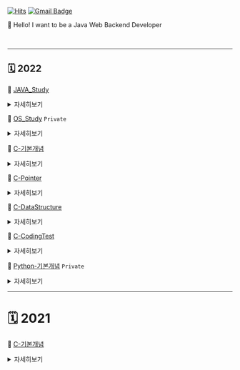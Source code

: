 

[![Hits](https://hits.seeyoufarm.com/api/count/incr/badge.svg?url=https%3A%2F%2Fgithub.com%2Fejaee%2Fhit-counter&count_bg=%2379C83D&title_bg=%23555555&icon=&icon_color=%23E7E7E7&title=hits&edge_flat=false)](https://hits.seeyoufarm.com) [![Gmail Badge](https://img.shields.io/badge/Gmail-d14836?style=flat-square&logo=Gmail&logoColor=white&link=mailto:ejae8319@gmail.com)](mailto:ejae8319@gmail.com)

👋 Hello! I want to be a Java Web Backend Developer

<br/>

<!--
### :muscle: **Skills**

#### Platforms & Languages

<img src="https://img.shields.io/badge/C-A8B9CC?style=flat-square&logo=C&logoColor=white"/>  <img src="https://img.shields.io/badge/Java-26689A?style=flat-square&logo=Java&logoColor=white"/>

<br/>

#### Tools

<img src="https://img.shields.io/badge/macOS-000000?style=flat-square&logo=macOS&logoColor=white"/> <img src="https://img.shields.io/badge/Intellij_IDEA-000000?style=flat-square&logo=IntelliJIDEA&logoColor=white"/> <img src="https://img.shields.io/badge/Slack-4A154B?style=flat-square&logo=Slack&logoColor=white"/> <img src="https://img.shields.io/badge/Git-F05032?style=flat-square&logo=Git&logoColor=white"/> <img src="https://img.shields.io/badge/Github-181717?style=flat-square&logo=Github&logoColor=white"/>

<br/>

#### 💻 Github Stats

-->

---

## 🗓 **2022**

📌 [JAVA_Study](https://github.com/ejaee/Study_JAVA)

<details>
<summary>  <kbd>자세히보기</kbd> </summary>

## **📌 JAVA**

- 📖 교재 : [자바의 정석](https://m.yes24.com/UsedShopHub/Hub/24259565)
- 우테코 일정 고려한 1회독 완성
- 파트별 예제 코드 위주 정리 학습
- 개인과제 계획 및 실천 후 깃허브 기록

## **스터디 방법 및 규칙**

- :calendar: 스케줄
	
<div align="center">

<img width="800" alt="Screen Shot 2022-09-19 at 6 16 50 PM" src="https://user-images.githubusercontent.com/87407504/190987625-a1e69272-4191-4e89-8f53-1197126c0a03.png">

</div>

- :book: 학습 방법
  - 1회독 완료일 : 우테코 서류 지원일 (10.23.)
  - 진도 관련 백준풀이 1일 1문제
    - [백준](https://www.acmicpc.net/step)
    - [solved.ac](https://solved.ac)
  - 매주 `화, 수, 금` 대면 스터디 (주 3회)
  - `1~5`(1 ~ 229), `6~7`(230 ~ 413), `8~9`(414 ~ 526), `10~16`(527 ~ 978) 네 파트로 나누기
  - 파트 별 코드 정리 + 알고리즘 문제 1개 이상 풀기

- :no_entry_sign: 패널티: 밥 :rice: 사기
  - 진도 누락 시
  - 대면 스터디 미참석 시

## **진도 목록**

<details>
<summary>  눌러서 확인 (click 👈)  </summary>

 <div align="center">

![KakaoTalk_Photo_2022-09-21-16-30-33](https://user-images.githubusercontent.com/87407504/191442538-ed0de708-0dcf-48c1-8d3e-856a9b124f3f.jpeg)

 </div>

</details>

<div align = "right">
	<b><a href = "#진도-목록">↥ top</a></b>
</div>

## **스터디 일정('22.09.21. ~ '22.10.23.)**

- 자바의 정석 (Chapter 16)
  - 0주차: 09/21~09/27
    - [ch.01_GettingStarted](https://github.com/ejaee/Study_JAVA/tree/main/Ejae/ch.01_GettingStarted)
    - [ch.02_Variable](https://github.com/ejaee/Study_JAVA/tree/main/Ejae/ch.02_Variable)
    - [ch.03_Operator](https://github.com/ejaee/Study_JAVA/tree/main/Ejae/ch.03_Operator)
      > 변수, 연산자
      
  - 1주차: 09/28~10/04
    - [ch.04_Control_statement](https://github.com/ejaee/Study_JAVA/tree/main/Ejae/ch.04_Control_statement)
    - [ch.05_Array](https://github.com/ejaee/Study_JAVA/tree/main/Ejae/ch.05_Array)
      > 조건문/반복문, 배열
      
  - 2주차: 10/05~10/11
    - [ch.06_ObjectOriented](https://github.com/ejaee/Study_JAVA/tree/main/Ejae/ch.06_ObjectOriented)
    - [ch.07_ObjectOriented2](https://github.com/ejaee/Study_JAVA/tree/main/Ejae/ch.07_ObjectOriented2)
      > 객체지향 프로그래밍
      
  - 3주차: 10/12~10/18
    - [10.11(화)]() : .
    - [10.12(수)]() : .
  - 4주차: 10/19~10/23
    - [10.18(화)]() : .
    - [10.23(일)]() : .

### 관련 개인 Repository

- [ejchoi](https://github.com/Ejaeda)
- [seohyun](https://github.com/Kang-SeoHyun)
- [gnl](https://github.com/geun1)


</details>

📌 [OS_Study](https://github.com/ejaee/Study_OS) `Private`

<details>
<summary>  <kbd>자세히보기</kbd> </summary>

* 📖 교재 : [공룡책](https://www.inflearn.com/course/%EC%9A%B4%EC%98%81%EC%B2%B4%EC%A0%9C-%EA%B3%B5%EB%A3%A1%EC%B1%85-%EC%A0%84%EA%B3%B5%EA%B0%95%EC%9D%98#curriculum)
    * 운영체제 학습
    
* 📖 학습방법 : 학습한 내용 정리

</details>

<!--

📌 [C-42Cursus](https://github.com/ejaee/42Cursus) `Short-term Private`

[![ejachoi's 42 stats](https://badge42.vercel.app/api/v2/cl60us3xz001109mpf946886y/stats?cursusId=21&coalitionId=88)](https://github.com/JaeSeoKim/badge42)


<details>
<summary>  <kbd>자세히보기</kbd> </summary>

* 📖 교재 : [42seoul](https://42seoul.kr/seoul42/main/view)

</details>

📌 [C-42Piscine](https://github.com/ejaee/42_Study/tree/main/ejae/PiscineCxx) `Private`

[![ejachoi's 42 stats](https://badge42.vercel.app/api/v2/cl60us3xz001109mpf946886y/stats?cursusId=9&coalitionId=piscine)](https://github.com/JaeSeoKim/badge42)

<details>
<summary>  <kbd>자세히보기</kbd> </summary>

* 📖 교재 : [42seoul](https://42seoul.kr/seoul42/main/view)
* 학습 목적
    * c언어 함수 자체 구현하기
    * 42-system 자체 norminette 고려하기

* 과제
    * [개인 과제](https://github.com/nawooo/42_Study_Group/tree/main/ejae/PiscineCxx)
    * [팀 과제](https://github.com/nawooo/42_Study_Group/tree/main/ejae/Rush0x)

</details>
-->

📌 [C-기본개념](https://github.com/Ejaeda/C_lang/tree/master/C-lang)

<details>
<summary>  <kbd>자세히보기</kbd> </summary>

# 🗓 2021

## 📌 [C](https://github.com/ejaee/Study_C/tree/master/C-lang/C)

* 📖 교재 : [모두의 코드](https://modoocode.com/231)
    * 첫 C언어 학습
    
* 📖 학습방법 : 학습한 내용 아이패드를 활용하여 내용 정리 
----

## 🗓 2022

## 📌 [C2](https://github.com/ejaee/Study_C/tree/master/C-lang/C2)
* 📖 교재 : [열혈강의 최호성의 C 프로그래밍](http://www.kyobobook.co.kr/product/detailViewKor.laf?ejkGb=KOR&mallGb=KOR&barcode=9788965400172&orderClick=LAG&Kc=)
    * 2회독
    
* 📖 학습방법 : 코드 따라하면서 내용 정리

</details>
    
📌 [C-Pointer](https://github.com/Ejaeda/C_lang/tree/master/C-Pointer)

<details>
<summary>  <kbd>자세히보기</kbd> </summary>

* 📖 교재 : [공동환의 열혈강의 C 포인터](https://freelec.co.kr/lecture/%EC%97%B4%ED%98%88%EA%B0%95%EC%9D%98-c-%ED%8F%AC%EC%9D%B8%ED%84%B0/)
    * 포인터 익숙해지기
    * 코드 따라하면서 내용 [정리하기](https://github.com/Ejaeda/C_lang/tree/master/Pointer)

</details>    

📌 [C-DataStructure](https://github.com/Ejaeda/C_lang/tree/master/C-DataStructure)

<details>
<summary> <kbd>자세히보기</kbd> </summary>
    
*  📖 교재 : [윤성우의 열혈 자료구조](http://www.kyobobook.co.kr/product/detailViewKor.laf?mallGb=KOR&ejkGb=KOR&barcode=9788996094067)
  * 2인 1개조 동료평가 진행(1주 2파트 진행)
  * 깃허브 개념 정리

### 스터디 방법 및 규칙
* 학습 방법
  * 1주마다 자료구조 동료평가 2회 진행
  * 1일마다 코딩테스트 문제풀이 최소 1회 진행
  * 개인 학습 내용은 각자 정리 후 README에 업데이트
  
### 스터디 일정('21.11.07.~)
* 자료구조
    * [DAY1](https://github.com/Ejaeda/C_lang/tree/master/C-DataStructure/Ch01.Data_Structure) 자료구조와 알고리즘의 이해
    * [DAY2](https://github.com/Ejaeda/C_lang/tree/master/C-DataStructure/Ch02.Recursion) 재귀
    * [DAY3](https://github.com/Ejaeda/C_lang/tree/master/C-DataStructure/Ch03.Linked_List) 연결 리스트1
    * [DAY4](https://github.com/Ejaeda/C_lang/tree/master/C-DataStructure/Ch04.Linked_List2) 연결 리스트2
    * [DAY5](https://github.com/Ejaeda/C_lang/tree/master/C-DataStructure/Ch05.Linked_List3) 연결 리스트3
    * [DAY6](https://github.com/Ejaeda/C_lang/tree/master/C-DataStructure/Ch06.Stack) 스택
    * [DAY7](https://github.com/Ejaeda/C_lang/tree/master/C-DataStructure/Ch07.Queue) 큐
    * [DAY8](https://github.com/Ejaeda/C_lang/tree/master/C-DataStructure/Ch08.Tree) 트리
    * [DAY9](https://github.com/Ejaeda/C_lang/tree/master/C-DataStructure/Ch09.Priority_Queue) 우선순위 큐
    * [DAY10](https://github.com/Ejaeda/C_lang/tree/master/C-DataStructure/Ch10.Sorting) 정렬
    * [DAY11]() 탐색
    * [DAY12]() 탐색2
    * [DAY13]() 테이블과 해쉬
    * [DAY14]() 그래프

  ### 관련 개인 Repository
  * [ejchoi](https://github.com/Ejaeda)
  * [bochoi](https://github.com/BB-choi)
  * [juji](https://github.com/ji-junhyuk)
  * [ichoi](https://github.com/ICCHOI)
  * [jnam](https://github.com/namzisun)

</details>


📌 [C-CodingTest](https://github.com/Ejaeda/C_lang/tree/master/C-CodingTest)

<details>
<summary>  <kbd>자세히보기</kbd> </summary>

*  📖 사이트 : [백준](https://www.acmicpc.net/step)
  * [라이벌 제도](https://solved.ac/ranking/rival)를 통한 그룹 라이벌 진도 확인
  * [class](https://solved.ac/class)에 선별된 문제를 참고하여 학습
</details>

📌 [Python-기본개념](https://github.com/ejaee/Python) `Private`

<details>
<summary>  <kbd>자세히보기</kbd> </summary>

* 📖 교재 : [혼자 공부하는 파이썬](http://www.kyobobook.co.kr/product/detailViewKor.laf?mallGb=KOR&ejkGb=KOR&barcode=9791162241882)
* 📖 강의 : [혼공파 유튜브](https://www.youtube.com/watch?v=IUXMgyiFBIU&list=PLBXuLgInP-5kr0PclHz1ubNZgESmliuB7)
    * 처음으로 학습한 python
    
* 학습 목적
    * python 경험하기
</details>

----------

# 🗓 **2021**

📌 [C-기본개념](https://github.com/nawooo/C_lang/blob/master/C-lang/C/readme.md)

<details>
<summary>  <kbd>자세히보기</kbd> </summary>

* 📖 교재 : [모두의 코드](https://modoocode.com/231)
    * 첫 C언어 학습
</details>

           


<!--
**Ejaeda/Ejaeda** is a ✨ _special_ ✨ repository because its `README.md` (this file) appears on your GitHub profile.

Here are some ideas to get you started:

- 🔭 I’m currently working on ...
- 🌱 I’m currently learning ...
- 👯 I’m looking to collaborate on ...
- 🤔 I’m looking for help with ...
- 💬 Ask me about ...
- 📫 How to reach me: ...
- 😄 Pronouns: ...
- ⚡ Fun fact: ...
-->
